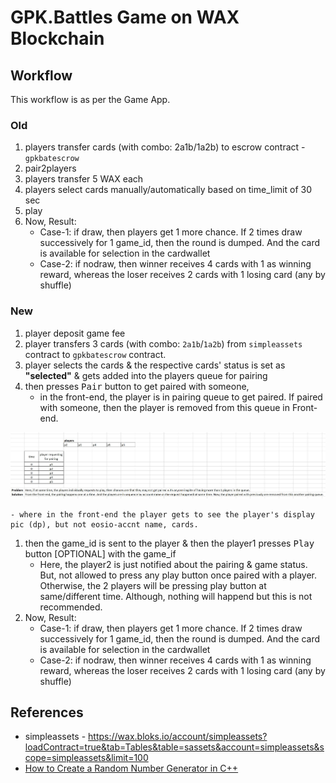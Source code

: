 # GPK.Battles Game on WAX Blockchain

## Workflow
This workflow is as per the Game App.

### Old
1. players transfer cards (with combo: 2a1b/1a2b) to escrow contract - `gpkbatescrow`
1. pair2players
1. players transfer 5 WAX each
1. players select cards manually/automatically based on time_limit of 30 sec
1. play
1. Now, Result:
	- Case-1: if draw, then players get 1 more chance. If 2 times draw successively for 1 game_id, then the round is dumped. And the card is available for selection in the cardwallet
	- Case-2: if nodraw, then winner receives 4 cards with 1 as winning reward, whereas the loser receives 2 cards with 1 losing card (any by shuffle)

### New
1. player deposit game fee 
1. player transfers 3 cards (with combo: `2a1b`/`1a2b`) from `simpleassets` contract to `gpkbatescrow` contract.
1. player selects the cards & the respective cards' status is set as __"selected"__ & gets added into the players queue for pairing
1. then presses <kbd>Pair</kbd> button to get paired with someone, 
	- in the front-end, the player is in pairing queue to get paired. If paired with someone, then the player is removed from this queue in Front-end.
<p align="center">
  <img src="others/images/pair_player.jpg" alt="" width="" height="">
</p>

	- where in the front-end the player gets to see the player's display pic (dp), but not eosio-accnt name, cards.
1. then the game_id is sent to the player & then the player1 presses <kbd>Play</kbd> button [OPTIONAL] with the game_if
	- Here, the player2 is just notified about the pairing & game status. But, not allowed to press any play button once paired with a player. Otherwise, the 2 players will be  pressing play button at same/different time. Although, nothing will happend but this is not recommended.
1. Now, Result:
	- Case-1: if draw, then players get 1 more chance. If 2 times draw successively for 1 game_id, then the round is dumped. And the card is available for selection in the cardwallet
	- Case-2: if nodraw, then winner receives 4 cards with 1 as winning reward, whereas the loser receives 2 cards with 1 losing card (any by shuffle)

## References
* simpleassets - https://wax.bloks.io/account/simpleassets?loadContract=true&tab=Tables&table=sassets&account=simpleassets&scope=simpleassets&limit=100
* [How to Create a Random Number Generator in C++](https://www.bitdegree.org/learn/random-number-generator-cpp)